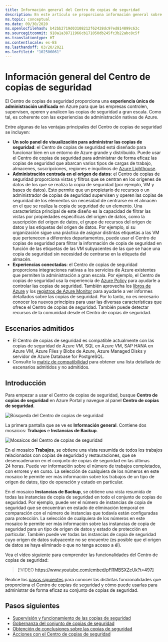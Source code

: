 ```yaml
---
title: Información general del Centro de copias de seguridad
description: En este artículo se proporciona información general sobre el Centro de copias de seguridad para Azure.
ms.topic: conceptual
ms.date: 09/30/2020
ms.openlocfilehash: b42bb2719d03108212f62428dc97ed814899c63c
ms.sourcegitcommit: 910a1a38711966cb171050db245fc3b22abc8c5f
ms.translationtype: HT
ms.contentlocale: es-ES
ms.lasthandoff: 03/20/2021
ms.locfileid: "102506061"
---
```

# <a name="overview-of-backup-center"></a>Información general del Centro de copias de seguridad

El Centro de copias de seguridad proporciona una **experiencia única de administración unificada** en Azure para que las empresas controlen, supervisen, operen y analicen las copias de seguridad a gran escala. Como tal, es coherente con las experiencias de administración nativas de Azure.

Entre algunas de las ventajas principales del Centro de copias de seguridad se incluyen:

* **Un solo panel de visualización para administrar las copias de seguridad**: el Centro de copias de seguridad está diseñado para funcionar bien en un entorno de Azure grande y distribuido. Puede usar el Centro de copias de seguridad para administrar de forma eficaz las copias de seguridad que abarcan varios tipos de cargas de trabajo, almacenes, suscripciones, regiones e inquilinos de [Azure Lighthouse](../lighthouse/overview.md).
* **Administración centrada en el origen de datos**: el Centro de copias de seguridad proporciona vistas y filtros que se centran en los orígenes de datos de los que se realiza la copia de seguridad (por ejemplo, VM y bases de datos). Esto permite que un propietario de recursos o un administrador de copias de seguridad supervisen y operen las copias de seguridad de los elementos sin necesidad de centrarse en el almacén en el que se realiza la copia de seguridad de un elemento. Una característica principal de este diseño es la capacidad de filtrar las vistas por propiedades específicas del origen de datos, como la suscripción del origen de datos, el grupo de recursos del origen de datos y las etiquetas del origen de datos. Por ejemplo, si su organización sigue una práctica de asignar distintas etiquetas a las VM que pertenecen a diferentes departamentos, puede usar el Centro de copias de seguridad para filtrar la información de copia de seguridad en función de las etiquetas de las VM subyacentes de las que se hace una copia de seguridad sin necesidad de centrarse en la etiqueta del almacén.
* **Experiencias conectadas**: el Centro de copias de seguridad proporciona integraciones nativas a los servicios de Azure existentes que permiten la administración a gran escala. Por ejemplo, el Centro de copias de seguridad usa la experiencia de [Azure Policy](../governance/policy/overview.md) para ayudarle a controlar las copias de seguridad. También aprovecha los [libros de Azure](../azure-monitor/visualize/workbooks-overview.md) y los [registros de Azure Monitor](../azure-monitor/logs/data-platform-logs.md) para ayudarle a ver informes detallados sobre las copias de seguridad. Por lo tanto, no es necesario conocer los nuevos principios para usar las diversas características que ofrece el Centro de copias de seguridad. También puede detectar recursos de la comunidad desde el Centro de copias de seguridad.

## <a name="supported-scenarios"></a>Escenarios admitidos

* El Centro de copias de seguridad es compatible actualmente con las copias de seguridad de Azure VM, SQL en Azure VM, SAP HANA en Azure VM, Azure Files y Blobs de Azure, Azure Managed Disks y servidor de Azure Database for PostgreSQL.
* Consulte la [matriz de compatibilidad](backup-center-support-matrix.md) para obtener una lista detallada de escenarios admitidos y no admitidos.

## <a name="get-started"></a>Introducción

Para empezar a usar el Centro de copias de seguridad, busque **Centro de copias de seguridad** en Azure Portal y navegue al panel **Centro de copias de seguridad**.

![Búsqueda del Centro de copias de seguridad](./media/backup-center-overview/backup-center-search.png)

La primera pantalla que se ve es **Información general**. Contiene dos mosaicos: **Trabajos** e **Instancias de Backup**.

![Mosaicos del Centro de copias de seguridad](./media/backup-center-overview/backup-center-overview-widgets.png)

En el mosaico **Trabajos**, se obtiene una vista resumida de todos los trabajos relacionados con copias de seguridad y restauraciones, que se desencadenaron en el conjunto de copias de seguridad en las últimas 24 horas. Puede ver información sobre el número de trabajos completados, con errores y en curso. La selección de cualquiera de los números en este mosaico le permite ver más información sobre los trabajos de un tipo de origen de datos, tipo de operación y estado en particular.

En el mosaico **Instancias de Backup**, se obtiene una vista resumida de todas las instancias de copia de seguridad en todo el conjunto de copias de seguridad. Por ejemplo, puede ver el número de instancias de copia de seguridad que se encuentran en estado de eliminación temporal en comparación con el número de instancias que todavía están configuradas para protección. La selección de cualquiera de los números en este mosaico le permite ver más información sobre las instancias de copia de seguridad para un tipo de origen de datos y estado de protección en particular. También puede ver todas las instancias de copia de seguridad cuyo origen de datos subyacente no se encuentre (es posible que el origen de datos se haya eliminado o que no tenga acceso a él).

Vea el vídeo siguiente para comprender las funcionalidades del Centro de copias de seguridad:

> [!VIDEO https://www.youtube.com/embed/pFRMBSXZcUk?t=497]

Realice los [pasos siguientes](#next-steps) para conocer las distintas funcionalidades que proporciona el Centro de copias de seguridad y cómo puede usarlas para administrar de forma eficaz su conjunto de copias de seguridad.

## <a name="next-steps"></a>Pasos siguientes

* [Supervisión y funcionamiento de las copias de seguridad](backup-center-monitor-operate.md)
* [Gobernanza del conjunto de copias de seguridad](backup-center-govern-environment.md)
* [Obtención de conclusiones sobre las copias de seguridad](backup-center-obtain-insights.md)
* [Acciones con el Centro de copias de seguridad](backup-center-actions.md)